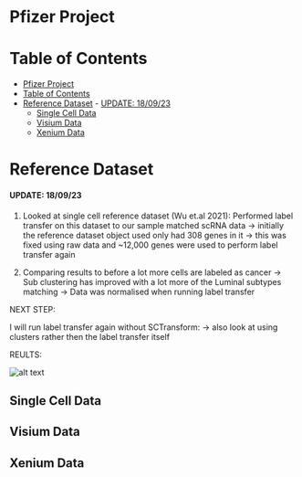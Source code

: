# Pfizer Project

# Table of Contents
- [Pfizer Project](#pfizer-project)
- [Table of Contents](#table-of-contents)
- [Reference Dataset](#reference-dataset)
			- [UPDATE: 18/09/23](#update-180923)
	- [Single Cell Data](#single-cell-data)
	- [Visium Data](#visium-data)
	- [Xenium Data](#xenium-data)


# Reference Dataset

#### UPDATE: 18/09/23 #### 

1. Looked at single cell reference dataset (Wu et.al 2021):
	Performed label transfer on this dataset to our sample matched scRNA data
	-> initially the reference dataset object used only had 308 genes in it
	-> this was fixed using raw data and ~12,000 genes were used to perform label transfer again

2. Comparing results to before a lot more cells are labeled as cancer
	-> Sub clustering has improved with a lot more of the Luminal subtypes matching
	-> Data was normalised when running label transfer

NEXT STEP:

I will run label transfer again without SCTransform:
	-> also look at using clusters rather then the label transfer itself
	
REULTS:

![alt text](/~/Downloads/non_normalised_data_comparision.png "Title")



## Single Cell Data



## Visium Data



## Xenium Data

